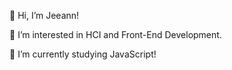 👋 Hi, I’m Jeeann!

👀 I’m interested in HCI and Front-End Development.

🌱 I’m currently studying JavaScript!

<!---
jeeannyy/jeeannyy is a ✨ special ✨ repository because its `README.md` (this file) appears on your GitHub profile.
You can click the Preview link to take a look at your changes.
--->
